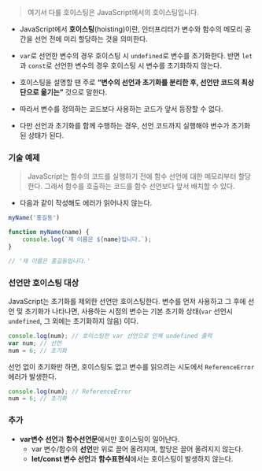 > 여기서 다룰 호이스팅은 JavaScript에서의 호이스팅입니다.
> 

- JavaScript에서 **호이스팅**(hoisting)이란, 인터프리터가 변수와 함수의 메모리 공간을 선언 전에 미리 할당하는 것을 의미한다.
- `var`로 선언한 변수의 경우 호이스팅 시 `undefined`로 변수를 초기화한다. 반면 `let`과 `const`로 선언한 변수의 경우 호이스팅 시 변수를 초기화하지 않는다.

- 호이스팅을 설명할 땐 주로 **“변수의 선언과 초기화를 분리한 후, 선언만 코드의 최상단으로 옮기는”** 것으로 말한다.
- 따라서 변수를 정의하는 코드보다 사용하는 코드가 앞서 등장할 수 없다.
- 다만 선언과 초기화를 함께 수행하는 경우, 선언 코드까지 실행해야 변수가 초기화된 상태가 된다.

### 기술 예제

> JavaScript는 함수의 코드를 실행하기 전에  함수 선언에 대한 메모리부터 할당한다. 그래서 함수를 호출하는 코드를 함수 선언보다 앞서 배치할 수 있다.
> 

- 다음과 같이 작성해도 에러가 읽어나지 않는다.

```jsx
myName('홍길동')

function myName(name) {
	console.log(`제 이름은 ${name}입니다.`);
}

// '제 이름은 홍길동입니다.'
```

### 선언만 호이스팅 대상

JavaScript는 초기화를 제외한 선언만 호이스팅한다. 변수를 먼저 사용하고 그 후에 선언 및 초기화가 나타나면, 사용하는 시점의 변수는 기본 초기화 상태(`var` 선언시 `undefined`, 그 외에는 초기화하지 않음) 이다.

```jsx
console.log(num); // 호이스팅한 var 선언으로 인해 undefined 출력
var num; // 선언
num = 6; // 초기화
```

선언 없이 초기화만 하면, 호이스팅도 없고 변수를 읽으려는 시도에서 `ReferenceError` 에러가 발생한다.

```jsx
console.log(num); // ReferenceError
num = 6; // 초기화
```

### 추가

- **var변수 선언**과 **함수선언문**에서만 호이스팅이 일어난다.
    - var 변수/함수의 **선언**만 위로 끌어 올려지며, 할당은 끌어 올려지지 않는다.
    - **let/const 변수 선언**과 **함수표현식**에서는 호이스팅이 발생하지 않는다.